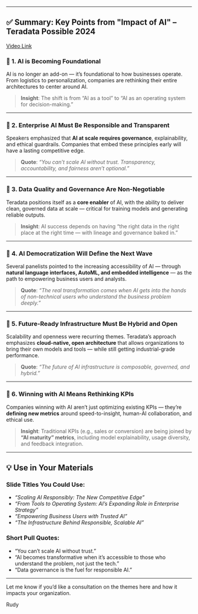 
---

## ✅ **Summary: Key Points from "Impact of AI" – Teradata Possible 2024**

[Video  Link](https://www.teradata.com/events/possible/videos/impact-of-ai)

### 🔹 1. **AI is Becoming Foundational**
AI is no longer an add-on — it’s foundational to how businesses operate. From logistics to personalization, companies are rethinking their entire architectures to center around AI.  

> **Insight**: The shift is from “AI as a tool” to “AI as an operating system for decision-making.”

---

### 🔹 2. **Enterprise AI Must Be Responsible and Transparent**
Speakers emphasized that **AI at scale requires governance**, explainability, and ethical guardrails. Companies that embed these principles early will have a lasting competitive edge.

> **Quote**: *“You can’t scale AI without trust. Transparency, accountability, and fairness aren’t optional.”*

---

### 🔹 3. **Data Quality and Governance Are Non-Negotiable**
Teradata positions itself as a **core enabler** of AI, with the ability to deliver clean, governed data at scale — critical for training models and generating reliable outputs.

> **Insight**: AI success depends on having “the right data in the right place at the right time — with lineage and governance baked in.”

---

### 🔹 4. **AI Democratization Will Define the Next Wave**
Several panelists pointed to the increasing accessibility of AI — through **natural language interfaces, AutoML, and embedded intelligence** — as the path to empowering business users and analysts.

> **Quote**: *“The real transformation comes when AI gets into the hands of non-technical users who understand the business problem deeply.”*

---

### 🔹 5. **Future-Ready Infrastructure Must Be Hybrid and Open**
Scalability and openness were recurring themes. Teradata’s approach emphasizes **cloud-native, open architecture** that allows organizations to bring their own models and tools — while still getting industrial-grade performance.

> **Quote**: *“The future of AI infrastructure is composable, governed, and hybrid.”*

---

### 🔹 6. **Winning with AI Means Rethinking KPIs**
Companies winning with AI aren’t just optimizing existing KPIs — they’re **defining new metrics** around speed-to-insight, human-AI collaboration, and ethical use.

> **Insight**: Traditional KPIs (e.g., sales or conversion) are being joined by **“AI maturity” metrics**, including model explainability, usage diversity, and feedback integration.

---

## 💡 Use in Your Materials

### Slide Titles You Could Use:
- *“Scaling AI Responsibly: The New Competitive Edge”*
- *“From Tools to Operating System: AI’s Expanding Role in Enterprise Strategy”*
- *“Empowering Business Users with Trusted AI”*
- *“The Infrastructure Behind Responsible, Scalable AI”*

### Short Pull Quotes:
- “You can’t scale AI without trust.”
- “AI becomes transformative when it’s accessible to those who understand the problem, not just the tech.”
- “Data governance is the fuel for responsible AI.”

---

Let me know if you’d like a consultation  on  the themes here and how it impacts your organization.

Rudy 
